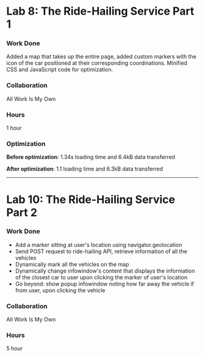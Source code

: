 # Lab 8: The Ride-Hailing Service Part 1

### Work Done
Added a map that takes up the entire page, added custom markers with the icon of the car positioned at their corresponding coordinations. Minified CSS and JavaScript code for optimization.

### Collaboration
All Work Is My Own

### Hours
1 hour

### Optimization

**Before optimization**: 1.34s loading time and 6.4kB data transferred

**After optimization**: 1.1 loading time and 6.3kB data transferred

---

# Lab 10: The Ride-Hailing Service Part 2

### Work Done
- Add a marker sitting at user's location using navigator.geolocation
- Send POST request to ride-hailing API, retrieve information of all the vehicles
- Dynamically mark all the vehicles on the map
- Dynamically change infowindow's content that displays the information of the closest car to user upon clicking the marker of user's location
- Go beyond: show popup infowindow noting how far away the vehicle if from user, upon clicking the vehicle

### Collaboration
All Work Is My Own

### Hours
5 hour